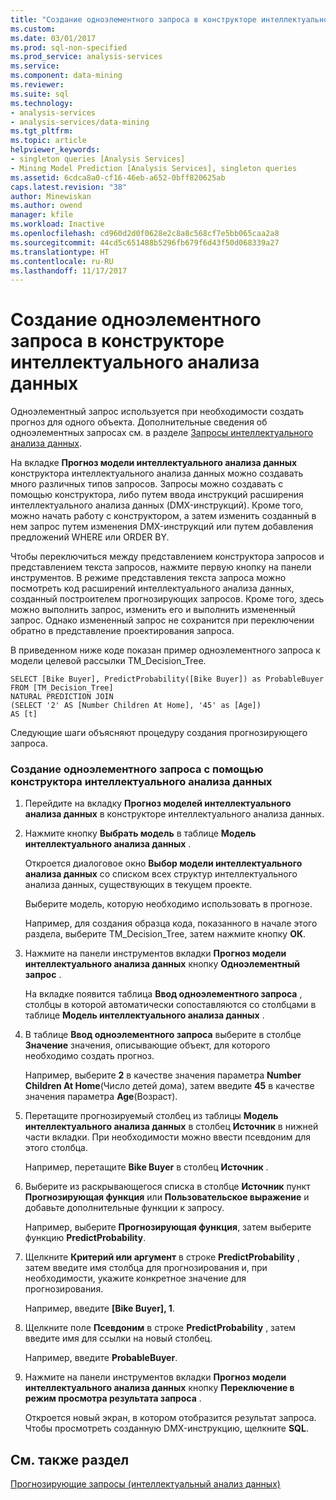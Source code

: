 ```yaml
---
title: "Создание одноэлементного запроса в конструкторе интеллектуального анализа данных | Документы Microsoft"
ms.custom: 
ms.date: 03/01/2017
ms.prod: sql-non-specified
ms.prod_service: analysis-services
ms.service: 
ms.component: data-mining
ms.reviewer: 
ms.suite: sql
ms.technology:
- analysis-services
- analysis-services/data-mining
ms.tgt_pltfrm: 
ms.topic: article
helpviewer_keywords:
- singleton queries [Analysis Services]
- Mining Model Prediction [Analysis Services], singleton queries
ms.assetid: 6cdca8a0-cf16-46eb-a652-0bff820625ab
caps.latest.revision: "38"
author: Minewiskan
ms.author: owend
manager: kfile
ms.workload: Inactive
ms.openlocfilehash: cd960d2d0f0628e2c8a8c568cf7e5bb065caa2a8
ms.sourcegitcommit: 44cd5c651488b5296fb679f6d43f50d068339a27
ms.translationtype: HT
ms.contentlocale: ru-RU
ms.lasthandoff: 11/17/2017
---
```

# <a name="create-a-singleton-query-in-the-data-mining-designer"></a>Создание одноэлементного запроса в конструкторе интеллектуального анализа данных
  Одноэлементный запрос используется при необходимости создать прогноз для одного объекта. Дополнительные сведения об одноэлементных запросах см. в разделе [Запросы интеллектуального анализа данных](../../analysis-services/data-mining/data-mining-queries.md).  
  
 На вкладке **Прогноз модели интеллектуального анализа данных** конструктора интеллектуального анализа данных можно создавать много различных типов запросов. Запросы можно создавать с помощью конструктора, либо путем ввода инструкций расширения интеллектуального анализа данных (DMX-инструкций). Кроме того, можно начать работу с конструктором, а затем изменить созданный в нем запрос путем изменения DMX-инструкций или путем добавления предложений WHERE или ORDER BY.  
  
 Чтобы переключиться между представлением конструктора запросов и представлением текста запросов, нажмите первую кнопку на панели инструментов. В режиме представления текста запроса можно посмотреть код расширений интеллектуального анализа данных, созданный построителем прогнозирующих запросов. Кроме того, здесь можно выполнить запрос, изменить его и выполнить измененный запрос. Однако измененный запрос не сохранится при переключении обратно в представление проектирования запроса.  
  
 В приведенном ниже коде показан пример одноэлементного запроса к модели целевой рассылки TM_Decision_Tree.  
  
```  
SELECT [Bike Buyer], PredictProbability([Bike Buyer]) as ProbableBuyer  
FROM [TM_Decision_Tree]  
NATURAL PREDICTION JOIN  
(SELECT '2' AS [Number Children At Home], '45' as [Age])  
AS [t]  
```  
  
 Следующие шаги объясняют процедуру создания прогнозирующего запроса.  
  
### <a name="to-create-a-singleton-query-by-using-the-data-mining-designer"></a>Создание одноэлементного запроса с помощью конструктора интеллектуального анализа данных  
  
1.  Перейдите на вкладку **Прогноз моделей интеллектуального анализа данных** в конструкторе интеллектуального анализа данных.  
  
2.  Нажмите кнопку **Выбрать модель** в таблице **Модель интеллектуального анализа данных** .  
  
     Откроется диалоговое окно **Выбор модели интеллектуального анализа данных** со списком всех структур интеллектуального анализа данных, существующих в текущем проекте.  
  
     Выберите модель, которую необходимо использовать в прогнозе.  
  
     Например, для создания образца кода, показанного в начале этого раздела, выберите TM_Decision_Tree, затем нажмите кнопку **ОК**.  
  
3.  Нажмите на панели инструментов вкладки **Прогноз модели интеллектуального анализа данных** кнопку **Одноэлементный запрос** .  
  
     На вкладке появится таблица **Ввод одноэлементного запроса** , столбцы в которой автоматически сопоставляются со столбцами в таблице **Модель интеллектуального анализа данных** .  
  
4.  В таблице **Ввод одноэлементного запроса** выберите в столбце **Значение** значения, описывающие объект, для которого необходимо создать прогноз.  
  
     Например, выберите **2** в качестве значения параметра **Number Children At Home**(Число детей дома), затем введите **45** в качестве значения параметра **Age**(Возраст).  
  
5.  Перетащите прогнозируемый столбец из таблицы **Модель интеллектуального анализа данных** в столбец **Источник** в нижней части вкладки. При необходимости можно ввести псевдоним для этого столбца.  
  
     Например, перетащите **Bike Buyer** в столбец **Источник** .  
  
6.  Выберите из раскрывающегося списка в столбце **Источник** пункт **Прогнозирующая функция** или **Пользовательское выражение** и добавьте дополнительные функции к запросу.  
  
     Например, выберите **Прогнозирующая функция**, затем выберите функцию **PredictProbability**.  
  
7.  Щелкните **Критерий или аргумент** в строке **PredictProbability** , затем введите имя столбца для прогнозирования и, при необходимости, укажите конкретное значение для прогнозирования.  
  
     Например, введите **[Bike Buyer], 1**.  
  
8.  Щелкните поле **Псевдоним** в строке **PredictProbability** , затем введите имя для ссылки на новый столбец.  
  
     Например, введите **ProbableBuyer**.  
  
9. Нажмите на панели инструментов вкладки **Прогноз модели интеллектуального анализа данных** кнопку **Переключение в режим просмотра результата запроса** .  
  
     Откроется новый экран, в котором отобразится результат запроса. Чтобы просмотреть созданную DMX-инструкцию, щелкните **SQL**.  
  
## <a name="see-also"></a>См. также раздел  
 [Прогнозирующие запросы (интеллектуальный анализ данных)](../../analysis-services/data-mining/prediction-queries-data-mining.md)  
  
  
